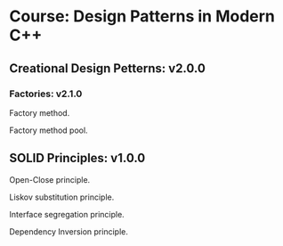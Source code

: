 # Course: Design Patterns in Modern C++

## Creational Design Petterns: v2.0.0

### Factories: v2.1.0

Factory method.

Factory method pool.


## SOLID Principles: v1.0.0

Open-Close principle.

Liskov substitution principle.

Interface segregation principle.

Dependency Inversion principle.

